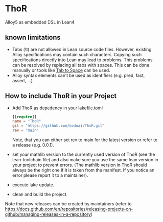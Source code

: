# ThoR

Alloy5 as embedded DSL in Lean4

## known limitations

- Tabs (\t) are not allowed in Lean source code files. However, existing Alloy specifications may contain such characters. Copying such specifications directly into Lean may lead to problems. This problems can be resolved by replacing all tabs with spaces. This can be done manually or tools like [Tab to Space](https://marketplace.visualstudio.com/items?itemName=TakumiI.tabspace) can be used.
- Alloy syntax elements can't be used as identifiers (e.g. pred, fact, assert, ...)

## How to include ThoR in your Project

- Add ThoR as depedency in your lakefile.toml

    ```toml
    [[require]]
    name = "ThoR"
    git = "https://github.com/bodoai/ThoR.git"
    rev = "main"
    ```

    Note, that you can either set rev to main for the latest version or refer to a release (e.g. 0.0.1).
- set your mathlib version to the currently used version of ThoR (see the lean-toolchain file) and also make sure you use the same lean version in your project to prevent errors. (The mathlib version in ThoR should always be the right one if it is taken from the manifest. If you notice an error please report it to a maintainer).
- execute lake update.
- clean and build the project.

Note that new releases can be created by maintainers (refer to <https://docs.github.com/en/repositories/releasing-projects-on-github/managing-releases-in-a-repository>)
